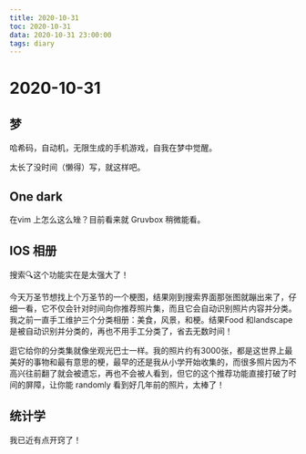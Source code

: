 ```yaml
---
title: 2020-10-31
toc: 2020-10-31
data: 2020-10-31 23:00:00
tags: diary
---
```



# 2020-10-31

## 梦

哈希码，自动机，无限生成的手机游戏，自我在梦中觉醒。

太长了没时间（懒得）写，就这样吧。

## One dark

在vim 上怎么这么矬？目前看来就 Gruvbox 稍微能看。

## IOS 相册

搜索🔍这个功能实在是太强大了！

今天万圣节想找上个万圣节的一个梗图，结果刚到搜索界面那张图就蹦出来了，仔细一看，它不仅会针对时间向你推荐照片集，而且它会自动识别照片内容并分类。我之前一直手工维护三个分类相册：美食，风景，和梗。结果Food 和landscape 是被自动识别并分类的，再也不用手工分类了，省去无数时间！

逛它给你的分类集就像坐观光巴士一样。我的照片约有3000张，都是这世界上最美好的事物和最有意思的梗，最早的还是我从小学开始收集的，而很多照片因为不高兴往前翻了就会被遗忘，再也不会被人看到，但它的这个推荐功能直接打破了时间的屏障，让你能 randomly 看到好几年前的照片，太棒了！

## 统计学

我已近有点开窍了！



